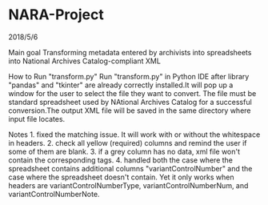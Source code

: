 # NARA-Project

2018/5/6

Main goal
	Transforming metadata entered by archivists into spreadsheets into National Archives Catalog-compliant XML


How to Run "transform.py"
	Run "transform.py" in Python IDE after library "pandas" and "tkinter" are already correctly installed.It will pop up a window for the user to select the file they want to convert. The file must be standard spreadsheet used by NAtional Archives Catalog for a successful conversion.The output XML file will be saved in the same directory where input file locates.


Notes
	1. fixed the matching issue. It will work with or without the whitespace in headers.
	2. check all yellow (required) columns and remind the user if some of them are blank.
	3. if a grey column has no data, xml file won't contain the corresponding tags.
	4. handled both the case where the spreadsheet contains additional columns "variantControlNumber"  and the case where the spreadsheet doesn't contain. Yet it only works when headers are variantControlNumberType, variantControlNumberNum, and variantControlNumberNote.
